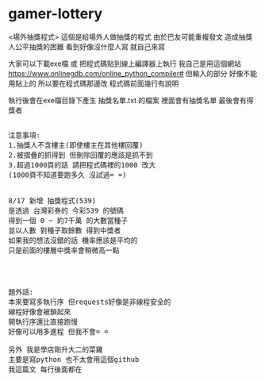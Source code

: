 # gamer-lottery
<場外抽獎程式>
這個是給場外人做抽獎的程式
由於巴友可能重複發文
造成抽獎人公平抽獎的困難
看到好像沒什麼人寫 就自己來寫

大家可以下載exe檔 或
把程式碼貼到線上編譯器上執行
我自己是用這個網站
https://www.onlinegdb.com/online_python_compiler#
但輸入的部分 好像不能用貼上的
所以要在程式碼那邊改
程式碼前面幾行有說明

執行後會在exe檔目錄下產生
抽獎名單.txt 的檔案
裡面會有抽獎名單 最後會有得獎者
<pre>

注意事項:
1.抽獎人不含樓主(即使樓主在其他樓回覆)
2.被摺疊的抓得到 但刪除回覆的應該是抓不到
3.超過1000頁的話 請把程式碼裡的1000 改大
(1000頁不知道要跑多久 沒試過= =)


8/17 新增 抽獎程式(539)
是透過 台灣彩券的 今彩539 的號碼
得到一個 0 ~ 約7千萬 的大數當種子
並以人數 對種子取餘數 得到中獎者
如果我的想法沒錯的話 機率應該是平均的
只是前面的樓層中獎率會稍微高一點




題外話:
本來要寫多執行序 但requests好像是非線程安全的
線程好像會被鎖起來
開執行序還比直接跑慢
好像可以用多進程 但我不會= =

另外 我是學店剛升大二的菜雞
主要是寫python 也不太會用這個github
我這篇文 每行後面都在

</pre>
